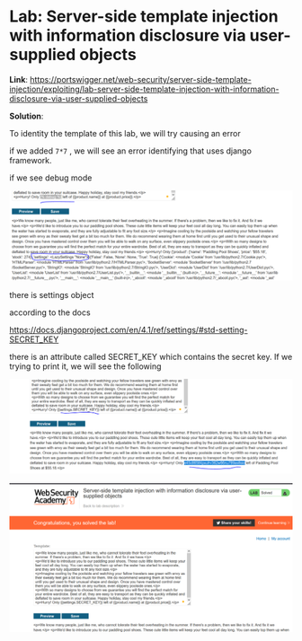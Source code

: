 # Lab: Server-side template injection with information disclosure via user-supplied objects

**Link**: https://portswigger.net/web-security/server-side-template-injection/exploiting/lab-server-side-template-injection-with-information-disclosure-via-user-supplied-objects

**Solution**:

To identity the template of this lab, we will try causing an error

if we added `7*7` , we will see an error identifying that uses django framework.

if we see debug mode

<p align="center" width="100%">
  <img src="image1.png" width="800" hight="500"/>
</p>

there is settings object

according to the docs 

https://docs.djangoproject.com/en/4.1/ref/settings/#std-setting-SECRET_KEY

there is an attribute called SECRET_KEY which contains the secret key. If we trying to print it, we will see the following

<p align="center" width="100%">
  <img src="image2.png" width="800" hight="500"/>
</p>

<p align="center" width="100%">
  <img src="image3.png" width="800" hight="500"/>
</p>

